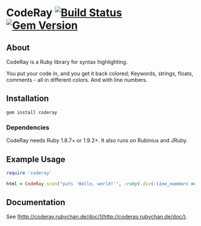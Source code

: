 # CodeRay [![Build Status](https://travis-ci.org/rubychan/coderay.png)](https://travis-ci.org/rubychan/coderay) [![Gem Version](https://badge.fury.io/rb/coderay.png)](http://badge.fury.io/rb/coderay)

## About

CodeRay is a Ruby library for syntax highlighting.

You put your code in, and you get it back colored; Keywords, strings, floats, comments - all in different colors. And with line numbers.

## Installation

`gem install coderay`

### Dependencies

CodeRay needs Ruby 1.8.7+ or 1.9.2+. It also runs on Rubinius and JRuby.

## Example Usage

```ruby
require 'coderay'

html = CodeRay.scan("puts 'Hello, world!'", :ruby).div(:line_numbers => :table)
````

## Documentation

See [http://coderay.rubychan.de/doc/](http://coderay.rubychan.de/doc/).
